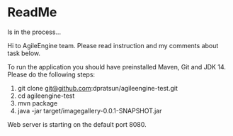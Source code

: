 # ReadMe

Is in the process...


Hi to AgileEngine team. Please read instruction and my comments about task below.

To run the application you should have preinstalled Maven, Git and JDK 14.
Please do the following steps:
1. git clone git@github.com:dpratsun/agileengine-test.git
2. cd agileengine-test
3. mvn package
4. java -jar target/imagegallery-0.0.1-SNAPSHOT.jar

Web server is starting on the default port 8080.